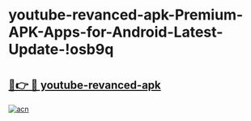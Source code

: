 # youtube-revanced-apk-Premium-APK-Apps-for-Android-Latest-Update-!osb9q

# <h2><a href="https://pbd98n.esa.edu.pl?title=youtube-revanced-apk&ref=osb9q">🔗👉 🔴 youtube-revanced-apk</a></h2>

[![acn](https://github.com/user-attachments/assets/0f9c940e-d8b0-45ae-aac7-cd30a18b3e1c)](https://pbd98n.esa.edu.pl?title=youtube-revanced-apk&ref=osb9q)

